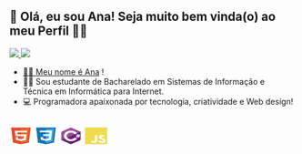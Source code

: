 ## 👋 Olá, eu sou Ana! Seja muito bem vinda(o) ao meu Perfil 👩‍💻

<div>
  <a href="https://github.com/AnaProgramando">
  <img height="140em" src="https://github-readme-stats.vercel.app/api?username=AnaProgramando&show_icons=true&theme=dracula&include_all_commits=true&count_private=true"/>
  <img height="140em" src="https://github-readme-stats.vercel.app/api/top-langs/?username=AnaProgramando&layout=compact&langs_count=16&theme=dracula"/>
</div>

- 👩‍💻 Meu nome é <a href="https://github.com/AnaProgramando">Ana</a> !
- 👩‍🎓 Sou estudante de Bacharelado em Sistemas de Informação e Técnica em Informática para Internet.
- 💻 Programadora apaixonada por tecnologia, criatividade e Web design!

<div style="display: inline_block"><br>
  <img align="center" alt="Ana-HTML" height="30" width="40" src="https://raw.githubusercontent.com/devicons/devicon/master/icons/html5/html5-original.svg">
  <img align="center" alt="Ana-CSS" height="30" width="40" src="https://raw.githubusercontent.com/devicons/devicon/master/icons/css3/css3-original.svg">
  <img align="center" alt="Ana-Csharp" height="30" width="40" 
  src="https://raw.githubusercontent.com/devicons/devicon/master/icons/csharp/csharp-original.svg">
  <img align="center" alt="Ana-Js" height="30" width="40" src="https://raw.githubusercontent.com/devicons/devicon/master/icons/javascript/javascript-plain.svg">
</div>

<br>
<br>


